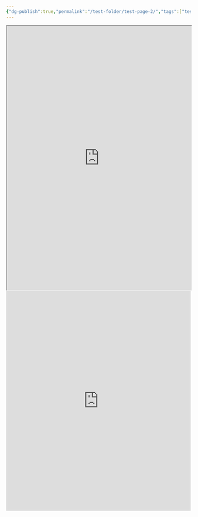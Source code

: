 ```yaml
---
{"dg-publish":true,"permalink":"/test-folder/test-page-2/","tags":["testing"]}
---
```



<iframe 
		src="https://help.obsidian.md/Editing+and+formatting/Embed+web+pages"
		width ="100%"
		height = "720"></iframe>

<iframe width="100%" height="600" src="https://www.youtube.com/embed/NnTvZWp5Q7o?si=QYAh6LlXMyWkNM59" title="YouTube video player" frameborder="0" allow="accelerometer; autoplay; clipboard-write; encrypted-media; gyroscope; picture-in-picture; web-share" referrerpolicy="strict-origin-when-cross-origin" allowfullscreen></iframe>